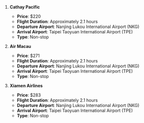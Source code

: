 1. **Cathay Pacific**
   - **Price**: $220
   - **Flight Duration**: Approximately 2.1 hours
   - **Departure Airport**: Nanjing Lukou International Airport (NKG)
   - **Arrival Airport**: Taipei Taoyuan International Airport (TPE)
   - **Type**: Non-stop

2. **Air Macau**
   - **Price**: $271
   - **Flight Duration**: Approximately 2.1 hours
   - **Departure Airport**: Nanjing Lukou International Airport (NKG)
   - **Arrival Airport**: Taipei Taoyuan International Airport (TPE)
   - **Type**: Non-stop

3. **Xiamen Airlines**
   - **Price**: $283
   - **Flight Duration**: Approximately 2.1 hours
   - **Departure Airport**: Nanjing Lukou International Airport (NKG)
   - **Arrival Airport**: Taipei Taoyuan International Airport (TPE)
   - **Type**: Non-stop
